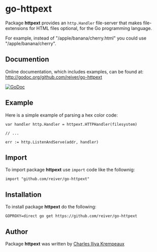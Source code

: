 # go-httpext

Package **httpext** provides an `http.Handler` file-server that makes file-extensions for HTML files optional, for the Go programming language.

For example, instead of "/apple/banana/cherry.html" you could use "/apple/banana/cherry".

## Documention

Online documentation, which includes examples, can be found at: http://godoc.org/github.com/reiver/go-httpext

[![GoDoc](https://godoc.org/github.com/reiver/go-httpext?status.svg)](https://godoc.org/github.com/reiver/go-httpext)

## Example

Here is a simple example of parsing a hex color code:

```golang
var handler http.Handler = httpext.HTTPHandler(filesystem)

// ...

err := http.ListenAndServe(addr, handler)
```

## Import

To import package **httpext** use `import` code like the follownig:
```
import "github.com/reiver/go-httpext"
```

## Installation

To install package **httpext** do the following:
```
GOPROXY=direct go get https://github.com/reiver/go-httpext
```

## Author

Package **httpext** was written by [Charles Iliya Krempeaux](http://reiver.link)
